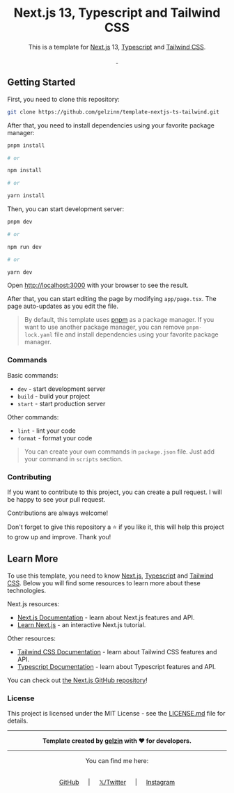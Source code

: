 <div align="center">

# Next.js 13, Typescript and Tailwind CSS

This is a template for [Next.js](https://nextjs.org/) 13, [Typescript](https://www.typescriptlang.org/) and [Tailwind CSS](https://tailwindcss.com/).

<p align="center">
  <a aria-label="NPM version" href="https://www.npmjs.com/package/next">
    <img alt="" src="https://img.shields.io/npm/v/next.svg?style=for-the-badge&labelColor=000000">
  </a>
  <a aria-label="License" href="https://github.com/gelzinn/template-nextjs-ts-tailwind/blob/main/LICENSE.md">
    <img alt="" src="https://img.shields.io/npm/l/next.svg?style=for-the-badge&labelColor=000000">
  </a>
</p>

</div>

## Getting Started

First, you need to clone this repository:

```bash
git clone https://github.com/gelzinn/template-nextjs-ts-tailwind.git
```

After that, you need to install dependencies using your favorite package manager:

```bash
pnpm install

# or

npm install

# or

yarn install
```

Then, you can start development server:

```bash
pnpm dev

# or

npm run dev

# or

yarn dev
```

Open [http://localhost:3000](http://localhost:3000) with your browser to see the result.

After that, you can start editing the page by modifying `app/page.tsx`. The page auto-updates as you edit the file.

> By default, this template uses [pnpm](https://pnpm.io/) as a package manager. If you want to use another package manager, you can remove `pnpm-lock.yaml` file and install dependencies using your favorite package manager.

### Commands

Basic commands:

- `dev` - start development server
- `build` - build your project
- `start` - start production server

Other commands:

- `lint` - lint your code
- `format` - format your code

> You can create your own commands in `package.json` file. Just add your command in `scripts` section.

### Contributing

If you want to contribute to this project, you can create a pull request. I will be happy to see your pull request.

Contributions are always welcome!

Don't forget to give this repository a ⭐ if you like it, this will help this project to grow up and improve. Thank you!

## Learn More

To use this template, you need to know [Next.js](https://nextjs.org/), [Typescript](https://www.typescriptlang.org/) and [Tailwind CSS](https://tailwindcss.com/). Below you will find some resources to learn more about these technologies.

Next.js resources:

- [Next.js Documentation](https://nextjs.org/docs) - learn about Next.js features and API.
- [Learn Next.js](https://nextjs.org/learn) - an interactive Next.js tutorial.

Other resources:

- [Tailwind CSS Documentation](https://tailwindcss.com/docs) - learn about Tailwind CSS features and API.
- [Typescript Documentation](https://www.typescriptlang.org/docs) - learn about Typescript features and API.

You can check out [the Next.js GitHub repository](https://github.com/vercel/next.js/)!

### License

This project is licensed under the MIT License - see the [LICENSE.md](LICENSE.md) file for details.

<div align="center">

---

**<p style="text-align: center;">Template created by [gelzin](https://github.com/gelzinn) with ❤️ for developers.</p>**

---

You can find me here:

<div
style="display: flex; align-items: center; justify-content: center; flex-wrap: wrap; gap: 1rem; margin-top: 1rem;"
>

[GitHub](https://github.com/gelzinn) ﾠ | ﾠ [𝕏/Twitter](https://twitter.com/gelzinn_) ﾠ | ﾠ [Instagram](https://instagram.com/gelzinn_)

</div>

</div>
